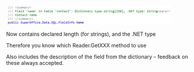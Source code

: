 <properties date="2016-05-11"
SortOrder="37"
/>

<img src="EW%202010%20NetServer%20Enhancements_files/image004.jpg" id="Picture 4" width="447" height="53" />

Now contains declared length (for strings), and the .NET type

Therefore you know which Reader.GetXXX method to use

Also includes the description of the field from the dictionary – feedback on these always accepted.
